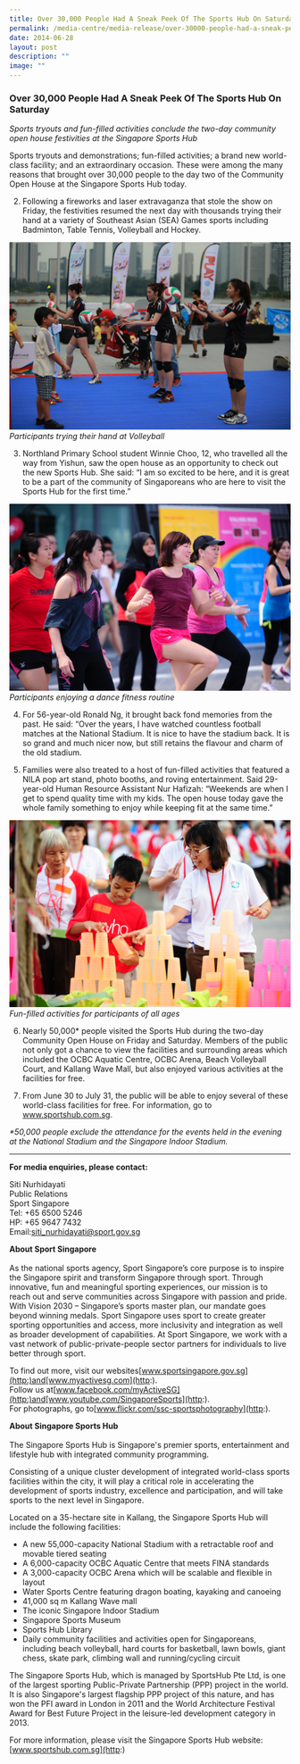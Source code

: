 ```yaml
---
title: Over 30,000 People Had A Sneak Peek Of The Sports Hub On Saturday
permalink: /media-centre/media-release/over-30000-people-had-a-sneak-peek-of-the-sports-hub-on-saturday/
date: 2014-06-28
layout: post
description: ""
image: ""
---
```


### **Over 30,000 People Had A Sneak Peek Of The Sports Hub On Saturday**
_Sports tryouts and fun-filled activities conclude the two-day community open house festivities at the Singapore Sports Hub_  
  
Sports tryouts and demonstrations; fun-filled activities; a brand new world-class facility; and an extraordinary occasion. These were among the many reasons that brought over 30,000 people to the day two of the Community Open House at the Singapore Sports Hub today.   
  
2. Following a fireworks and laser extravaganza that stole the show on Friday, the festivities resumed the next day with thousands trying their hand at a variety of Southeast Asian (SEA) Games sports including Badminton, Table Tennis, Volleyball and Hockey.

![](/images/Media%20Centre/Media%20Release/2014/June/1%20%20Credit%20Sport%20Singapore-min.jpeg)
_Participants trying their hand at Volleyball_

  
3. Northland Primary School student Winnie Choo, 12, who travelled all the way from Yishun, saw the open house as an opportunity to check out the new Sports Hub. She said: “I am so excited to be here, and it is great to be a part of the community of Singaporeans who are here to visit the Sports Hub for the first time.”

![](/images/Media%20Centre/Media%20Release/2014/June/2%20%20Credit%20Sport%20Singapore-min.jpeg)
_Participants enjoying a dance fitness routine_

  
4. For 56-year-old Ronald Ng, it brought back fond memories from the past. He said: “Over the years, I have watched countless football matches at the National Stadium. It is nice to have the stadium back. It is so grand and much nicer now, but still retains the flavour and charm of the old stadium.  
  
5. Families were also treated to a host of fun-filled activities that featured a NILA pop art stand, photo booths, and roving entertainment. Said 29-year-old Human Resource Assistant Nur Hafizah: “Weekends are when I get to spend quality time with my kids. The open house today gave the whole family something to enjoy while keeping fit at the same time.”

![](/images/Media%20Centre/Media%20Release/2014/June/3%20%20Credit%20Sport%20Singapore-min.jpeg)
_Fun-filled activities for participants of all ages_

  
6. Nearly 50,000\* people visited the Sports Hub during the two-day Community Open House on Friday and Saturday. Members of the public not only got a chance to view the facilities and surrounding areas which included the OCBC Aquatic Centre, OCBC Arena, Beach Volleyball Court, and Kallang Wave Mall, but also enjoyed various activities at the facilities for free.  
  
7. From June 30 to July 31, the public will be able to enjoy several of these world-class facilities for free. For information, go to www.sportshub.com.sg.  
  
  
_\*50,000 people exclude the attendance for the events held in the evening at the National Stadium and the Singapore Indoor Stadium._  
  
---
  
**For media enquiries, please contact:**  
  
Siti Nurhidayati  
Public Relations<br>
Sport Singapore<br>
Tel: +65 6500 5246<br>
HP: +65 9647 7432<br>
Email:[siti\_nurhidayati@sport.gov.sg](http:)  
  
  
**About Sport Singapore**  
<br>
As the national sports agency, Sport Singapore’s core purpose is to inspire the Singapore spirit and transform Singapore through sport. Through innovative, fun and meaningful sporting experiences, our mission is to reach out and serve communities across Singapore with passion and pride. With Vision 2030 – Singapore’s sports master plan, our mandate goes beyond winning medals. Sport Singapore uses sport to create greater sporting opportunities and access, more inclusivity and integration as well as broader development of capabilities. At Sport Singapore, we work with a vast network of public-private-people sector partners for individuals to live better through sport.  
  
To find out more, visit our websites[www.sportsingapore.gov.sg](http:)and[www.myactivesg.com](http:).  
Follow us at[www.facebook.com/myActiveSG](http:)and[www.youtube.com/SingaporeSports](http:).  
For photographs, go to[www.flickr.com/ssc-sportsphotography](http:).  
  
  
**About Singapore Sports Hub**  
<br>
The Singapore Sports Hub is Singapore's premier sports, entertainment and lifestyle hub with integrated community programming.  
  
Consisting of a unique cluster development of integrated world-class sports facilities within the city, it will play a critical role in accelerating the development of sports industry, excellence and participation, and will take sports to the next level in Singapore.  
  
Located on a 35-hectare site in Kallang, the Singapore Sports Hub will include the following facilities:  

*   A new 55,000-capacity National Stadium with a retractable roof and movable tiered seating
*   A 6,000-capacity OCBC Aquatic Centre that meets FINA standards
*   A 3,000-capacity OCBC Arena which will be scalable and flexible in layout
*   Water Sports Centre featuring dragon boating, kayaking and canoeing
*   41,000 sq m Kallang Wave mall
*   The iconic Singapore Indoor Stadium
*   Singapore Sports Museum
*   Sports Hub Library
*   Daily community facilities and activities open for Singaporeans, including beach volleyball, hard courts for basketball, lawn bowls, giant chess, skate park, climbing wall and running/cycling circuit

The Singapore Sports Hub, which is managed by SportsHub Pte Ltd, is one of the largest sporting Public-Private Partnership (PPP) project in the world. It is also Singapore's largest flagship PPP project of this nature, and has won the PFI award in London in 2011 and the World Architecture Festival Award for Best Future Project in the leisure-led development category in 2013.  
  
For more information, please visit the Singapore Sports Hub website:[www.sportshub.com.sg](http:)